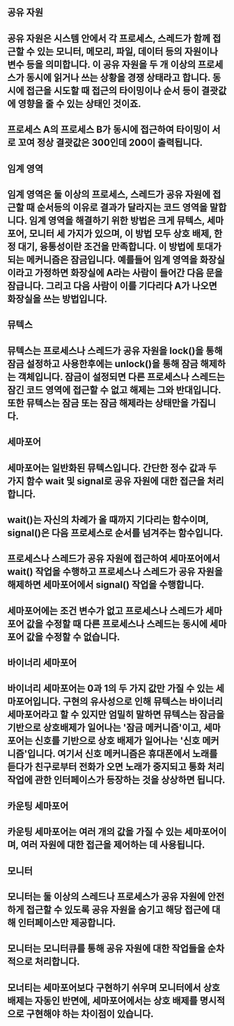 ## 공유 자원
## 공유 자원은 시스템 안에서 각 프로세스, 스레드가 함께 접근할 수 있는 모니터, 메모리, 파일, 데이터 등의 자원이나 변수 등을 의미합니다. 이 공유 자원을 두 개 이상의 프로세스가 동시에 읽거나 쓰는 상황을 경쟁 상태라고 합니다. 동시에 접근을 시도할 때 접근의 타이밍이나 순서 등이 결괏값에 영향을 줄 수 있는 상태인 것이죠.
## 프로세스 A의 프로세스 B가 동시에 접근하여 타이밍이 서로 꼬여 정상 결괏값은 300인데 200이 출력됩니다.

## 임계 영역
## 임계 영역은 둘 이상의 프로세스, 스레드가 공유 자원에 접근할 때 순서등의 이유로 결과가 달라지는 코드 영역을 말합니다. 임계 영역을 해결하기 위한 방법은 크게 뮤텍스, 세마포어, 모니터 세 가지가 있으며, 이 방법 모두 상호 배제, 한정 대기, 융통성이란 조건을 만족합니다. 이 방법에 토대가 되는 메커니즘은 잠금입니다. 예를들어 임계 영역을 화장실이라고 가정하면 화장실에 A라는 사람이 들어간 다음 문을 잠급니다. 그리고 다음 사람이 이를 기다리다 A가 나오면 화장실을 쓰는 방법입니다.

## 뮤텍스
## 뮤텍스는 프로세스나 스레드가 공유 자원을 lock()을 통해 잠금 설정하고 사용한후에는 unlock()을 통해 잠금 해제하는 객체입니다. 잠금이 설정되면 다른 프로세스나 스레드는 잠긴 코드 영역에 접근할 수 없고 해제는 그와 반대입니다. 또한 뮤텍스는 잠금 또는 잠금 해제라는 상태만을 가집니다.

## 세마포어
## 세마포어는 일반화된 뮤텍스입니다. 간단한 정수 값과 두 가지 함수 wait 및 signal로 공유 자원에 대한 접근을 처리합니다.
## wait()는 자신의 차례가 올 때까지 기다리는 함수이며, signal()은 다음 프로세스로 순서를 넘겨주는 함수입니다.
## 프로세스나 스레드가 공유 자원에 접근하여 세마포어에서 wait() 작업을 수행하고 프로세스나 스레드가 공유 자원을 해제하면 세마포어에서 signal() 작업을 수행합니다.
## 세마포어에는 조건 변수가 없고 프로세스나 스레드가 세마포어 값을 수정할 때 다른 프로세스나 스레드는 동시에 세마포어 값을 수정할 수 없습니다.

## 바이너리 세마포어
## 바이너리 세마포어는 0과 1의 두 가지 값만 가질 수 있는 세마포어입니다. 구현의 유사성으로 인해 뮤텍스는 바이너리 세마포어라고 할 수 있지만 엄밀히 말하면 뮤텍스는 잠금을 기반으로 상호배제가 일어나는 '잠금 메커니즘'이고, 세마포어는 신호를 기반으로 상호 배제가 일어나는 '신호 메커니즘'입니다. 여기서 신호 메커니즘은 휴대폰에서 노래를 듣다가 친구로부터 전화가 오면 노래가 중지되고 통화 처리 작업에 관한 인터페이스가 등장하는 것을 상상하면 됩니다.

## 카운팅 세마포어
## 카운팅 세마포어는 여러 개의 값을 가질 수 있는 세마포어이며, 여러 자원에 대한 접근을 제어하는 데 사용됩니다.

## 모니터
## 모니터는 둘 이상의 스레드나 프로세스가 공유 자원에 안전하게 접근할 수 있도록 공유 자원을 숨기고 해당 접근에 대해 인터페이스만 제공합니다.
## 모니터는 모니터큐를 통해 공유 자원에 대한 작업들을 순차적으로 처리합니다.
## 모너티는 세마포어보다 구현하기 쉬우며 모니터에서 상호 배제는 자동인 반면에, 세마포어에서는 상호 배제를 명시적으로 구현해야 하는 차이점이 있습니다.